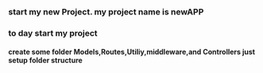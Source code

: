 ### start my new Project. my project name is newAPP
### to day start my project 

#### create some folder Models,Routes,Utiliy,middleware,and Controllers just setup folder structure
